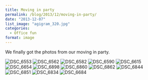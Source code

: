 ```yaml
---
title: Moving in party
permalink: /blog/2013/12/moving-in-party/
date: "2013-12-07"
list_image: "agigram_320.jpg"
categories:
  - Office fun
format: image
---
```


We finally got the photos from our moving in party.

<!--more-->

<img src="/img/blog/posts/2013/12/DSC_6553.jpg" alt="DSC_6553" />

<img src="/img/blog/posts/2013/12/DSC_6562.jpg" alt="DSC_6562" />

<img src="/img/blog/posts/2013/12/DSC_6582.jpg" alt="DSC_6582" />

<img src="/img/blog/posts/2013/12/DSC_6590.jpg" alt="DSC_6590" />

<img src="/img/blog/posts/2013/12/DSC_6615.jpg" alt="DSC_6615" />

<img src="/img/blog/posts/2013/12/DSC_6654.jpg" alt="DSC_6654" />

<img src="/img/blog/posts/2013/12/DSC_6898.jpg" alt="DSC_6898" />

<img src="/img/blog/posts/2013/12/DSC_6860.jpg" alt="DSC_6860" />

<img src="/img/blog/posts/2013/12/DSC_6862.jpg" alt="DSC_6862" />

<img src="/img/blog/posts/2013/12/DSC_6844.jpg" alt="DSC_6844" />

<img src="/img/blog/posts/2013/12/DSC_6851.jpg" alt="DSC_6851" />

<img src="/img/blog/posts/2013/12/DSC_6834.jpg" alt="DSC_6834" />

<img src="/img/blog/posts/2014/01/DSC_6684.jpg" alt="DSC_6684" />
